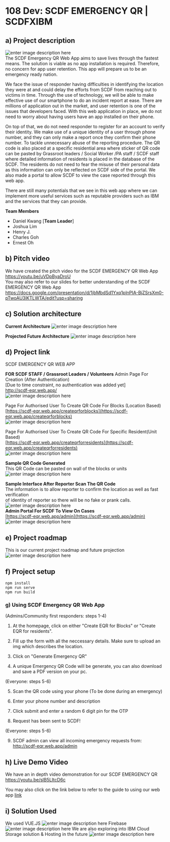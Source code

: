 

# 108 Dev: SCDF EMERGENCY QR | SCDFXIBM

## a) Project description
![enter image description here](https://user-images.githubusercontent.com/22294841/84587820-0a828300-ae55-11ea-93a6-71b940de088f.png)
</br>
The SCDF Emergency QR Web App aims to save lives through the fastest means. The solution is viable as no app installation is required. Therefore, no concern for app user retention. This app will prepare us to be an emergency ready nation.

We face the issue of responder having difficulties in identifying the location they were at and could delay the efforts from SCDF from reaching out to victims in time. Through the use of technology, we will be able to make effective use of our smartphone to do an incident report at ease. There are millions of application out in the market, and user retention is one of the issues that developers faced. With this web application in place, we do not need to worry about having users have an app installed on their phone. 

On top of that, we do not need responder to register for an account to verify their identity. We make use of a unique identity of a user through phone number, and they can only make a report once they confirm their phone number. To tackle unnecessary abuse of the reporting procedure. The QR code is also placed at a specific residential area where sticker of QR code can be pasted by Grassroot leaders / Social Worker /PA staff / SCDF staff where detailed information of residents is placed in the database of the SCDF. The residents do not need to fear the misuse of their personal data as this information can only be reflected on SCDF side of the portal. We also made a portal to allow SCDF to view the case reported through this web app. 

There are still many potentials that we see in this web app where we can implement more useful services such as reputable providers such as IBM and the services that they can provide.


**Team Members**

 

 - Daniel Kwang [**Team Leader**]
 - Joshua Lim
 - Henry J.
 - Charles Goh
 - Ernest Oh

## b) Pitch video
We have created the pitch video for the SCDF EMERGENCY QR Web App
https://youtu.be/uVDpByaDroU
</br>
You may also refer to our slides for better understanding of the SCDF EMERGENCY QR Web App </br>
https://docs.google.com/presentation/d/1jbMbdSd1Yxq1plnPIA-BjZSrsXm0-pTwoAU3lKTLWTA/edit?usp=sharing

## c) Solution architecture
**Current Architecture**
![enter image description here](https://user-images.githubusercontent.com/22294841/84565683-570a8780-ad9d-11ea-98b2-95ca61f4a880.jpg)

**Projected Future Architecture**
![enter image description here](https://user-images.githubusercontent.com/22294841/84565751-e31caf00-ad9d-11ea-94b4-1bcae9473e8e.jpg)
## d) Project link
SCDF EMERGENCY QR WEB APP

**FOR SCDF STAFF / Grassroot Leaders / Volunteers**
Admin Page For Creation (After Authentication)</br> 
[Due to time constraint, no authentication was added yet]</br>
http://scdf-eqr.web.app/ </br>
![enter image description here](https://user-images.githubusercontent.com/22294841/84585800-f3886480-ae45-11ea-8ae3-30162fa43cf8.png)

Page For Authorised User To Create QR Code For Blocks (Location Based)</br>
[https://scdf-eqr.web.app/createqrforblocks](https://scdf-eqr.web.app/createqrforblocks)</br>
![enter image description here](https://user-images.githubusercontent.com/22294841/84585801-f4b99180-ae45-11ea-9155-e379c32d45c5.png)

Page For Authorised User To Create QR Code For Specific Resident(Unit Based)</br>
[https://scdf-eqr.web.app/createqrforresidents](https://scdf-eqr.web.app/createqrforresidents)</br>
![enter image description here](https://user-images.githubusercontent.com/22294841/84585802-f5522800-ae45-11ea-9fac-30c679e129e3.png)

**Sample QR Code Generated**</br>
This QR Code can be pasted on wall of the blocks or units</br>
![enter image description here](https://user-images.githubusercontent.com/22294841/84586092-d30dd980-ae48-11ea-9521-eda4d3c9d795.png)

**Sample Interface After Reporter Scan The QR Code**</br>
The information is to allow reporter to confirm the location as well as fast verification </br>
of identity of reporter so there will be no fake or prank calls.</br>
![enter image description here](https://user-images.githubusercontent.com/22294841/84586093-d43f0680-ae48-11ea-8f2b-c707d649cd29.png)
</br>
**Admin Portal For SCDF To View On Cases** </br>
[https://scdf-eqr.web.app/admin](https://scdf-eqr.web.app/admin)</br>
![enter image description here](https://user-images.githubusercontent.com/22294841/84585970-ae653200-ae47-11ea-877c-d1a2a012bdef.png)

## e) Project roadmap
This is our current project roadmap and future projection
![enter image description here](https://user-images.githubusercontent.com/22294841/84586274-ab1f7580-ae4a-11ea-9eba-fb6ba8a681bc.jpg)
## f) Project setup
```
npm install
npm run serve
npm run build
```

### g) Using SCDF Emergency QR Web App

(Admins/Community first responders: steps 1-4)

1) At the homepage, click on either "Create EQR for Blocks" 
or "Create EQR for residents".

2) Fill up the form with all the neccessary details. Make sure to upload an img
which describes the location.

3) Click on "Generate Emergency QR"

4) A unique Emergency QR Code will be generate, you can also download and save a PDF version on your pc.

(Everyone: steps 5-6)

5) Scan the QR code using your phone (To be done during an emergency)

6) Enter your phone number and description

7) Click submit and enter a random 6 digit pin for the OTP

8) Request has been sent to SCDF!

(Everyone: steps 5-6)

9) SCDF admin can view all incoming emergency requests from:
http://scdf-eqr.web.app/admin


## h) Live Demo Video
We have an in depth video demonstration for our SCDF EMERGENCY QR 
https://youtu.be/slB5LItcD6c

You may also click on the link below to refer to the guide to using our web app
[link](#project-link)
## i) Solution Used
We used VUE.JS
![enter image description here](https://user-images.githubusercontent.com/22294841/84586899-9a243380-ae4d-11ea-82bb-64bcd42679a9.png)
Firebase
![enter image description here](https://user-images.githubusercontent.com/22294841/84586900-9b556080-ae4d-11ea-8cdc-49d64ea46370.png)
We are also exploring into IBM Cloud Storage solution & Hosting in the future
![enter image description here](https://user-images.githubusercontent.com/22294841/84586931-cd66c280-ae4d-11ea-900b-5fe0afec5397.png)

